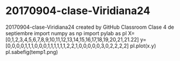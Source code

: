 # 20170904-clase-Viridiana24
20170904-clase-Viridiana24 created by GitHub Classroom
Clase 4 de septiembre 
import numpy as np
import pylab as pl 
X=[0,1,2,3,4,5,6,7,8,9,10,11,12,13,14,15,16,17,18,19,20,21,21.22]
y=[0,0,0,0,1,1,1,0,0,0,1,1,1,1,1,1,2,2,1,0,0,0,0,0,3,0,2,2,2,2]
pl.plot(x.y)
pl.sabefig(temp1.png)
